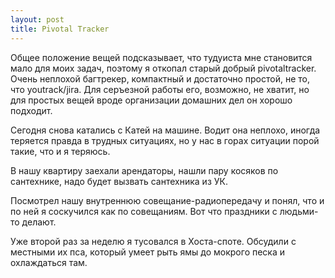 ```yaml
---
layout: post
title: Pivotal Tracker
---
```


Общее положение вещей подсказывает, что тудуиста мне становится мало для моих задач, поэтому я откопал старый добрый pivotaltracker. Очень неплохой багтрекер, компактный и достаточно простой, не то, что youtrack/jira. Для серъезной работы его, возможно, не хватит, но для простых вещей вроде организации домашних дел он хорошо подходит.

Сегодня снова катались с Катей на машине. Водит она неплохо, иногда теряется правда в трудных ситуациях, но у нас в горах ситуации порой такие, что и я теряюсь.

В нашу квартиру заехали арендаторы, нашли пару косяков по сантехнике, надо будет вызвать сантехника из УК. 

Посмотрел нашу внутреннюю совещание-радиопередачу и понял, что и по ней я соскучился как по совещаниям. Вот что праздники с людьми-то делают.

Уже второй раз за неделю я тусовался в Хоста-споте. Обсудили с местными их пса, который умеет рыть ямы до мокрого песка и охлаждаться там.